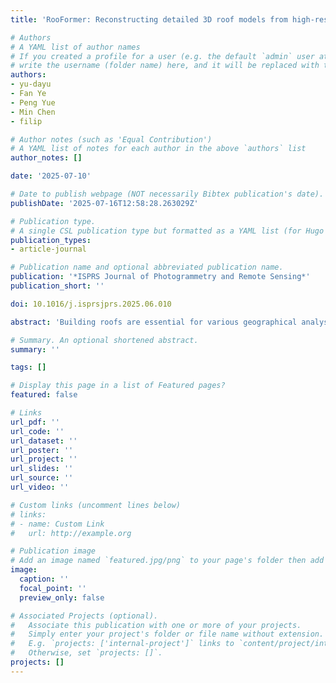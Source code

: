 ```yaml
---
title: 'RooFormer: Reconstructing detailed 3D roof models from high-resolution remote sensing imagery using transformer'

# Authors
# A YAML list of author names
# If you created a profile for a user (e.g. the default `admin` user at `content/authors/admin/`), 
# write the username (folder name) here, and it will be replaced with their full name and linked to their profile.
authors:
- yu-dayu
- Fan Ye
- Peng Yue
- Min Chen
- filip

# Author notes (such as 'Equal Contribution')
# A YAML list of notes for each author in the above `authors` list
author_notes: []

date: '2025-07-10'

# Date to publish webpage (NOT necessarily Bibtex publication's date).
publishDate: '2025-07-16T12:58:28.263029Z'

# Publication type.
# A single CSL publication type but formatted as a YAML list (for Hugo requirements).
publication_types:
- article-journal

# Publication name and optional abbreviated publication name.
publication: '*ISPRS Journal of Photogrammetry and Remote Sensing*'
publication_short: ''

doi: 10.1016/j.isprsjprs.2025.06.010

abstract: 'Building roofs are essential for various geographical analyses such as solar potential analysis and urban microclimate simulation. Despite growing demand, reconstructing detailed 3D roofs remains challenging due to the complexity of roof geometries and variations in architectural styles. This paper introduces RooFormer, an end-to-end learning framework for reconstructing detailed and textured 3D roof models in mesh format from high-resolution imagery. RooFormer consists of a MaskFormer branch, which identifies and focuses on roof features, and a MeshFormer branch, which predicts detailed roof meshes. In the MeshFormer branch, a local self-attention mechanism is employed to understand mesh features, and a positional embedding layer is designed to integrate geometric and texture features. In addition, to measure the geometric similarity between predicted meshes and ground truth, we develop a loss function that integrates terms from both image and mesh spaces. Compared to existing 3D metrics, the proposed geometric loss term more accurately reflects the geometric differences in meshes. Experiments show that its normalized height error of 0.014 is lower than the 0.034 error of state-of-the-art methods. Visually, the reconstruction accurately reflects the geometric contours and structures of roofs, even with slight occlusions. We also demonstrate its generalization by testing it across various areas. The framework promises to enable richer building modeling and analysis for a wide range of digital city applications.'

# Summary. An optional shortened abstract.
summary: ''

tags: []

# Display this page in a list of Featured pages?
featured: false

# Links
url_pdf: ''
url_code: ''
url_dataset: ''
url_poster: ''
url_project: ''
url_slides: ''
url_source: ''
url_video: ''

# Custom links (uncomment lines below)
# links:
# - name: Custom Link
#   url: http://example.org

# Publication image
# Add an image named `featured.jpg/png` to your page's folder then add a caption below.
image:
  caption: ''
  focal_point: ''
  preview_only: false

# Associated Projects (optional).
#   Associate this publication with one or more of your projects.
#   Simply enter your project's folder or file name without extension.
#   E.g. `projects: ['internal-project']` links to `content/project/internal-project/index.md`.
#   Otherwise, set `projects: []`.
projects: []
---
```


